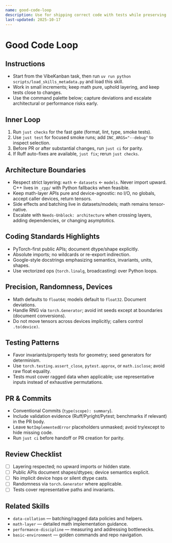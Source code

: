 ```yaml
---
name: good-code-loop
description: Use for shipping correct code with tests while preserving architecture boundaries and PR hygiene.
last-updated: 2025-10-17
---
```


# Good Code Loop

## Instructions
- Start from the VibeKanban task, then run `uv run python scripts/load_skills_metadata.py` and load this skill.
- Work in small increments; keep math pure, uphold layering, and keep tests close to changes.
- Use the command palette below; capture deviations and escalate architectural or performance risks early.

## Inner Loop

1. Run `just checks` for the fast gate (format, lint, type, smoke tests).
2. Use `just test` for focused smoke runs; add `INC_ARGS="--debug"` to inspect selection.
3. Before PR or after substantial changes, run `just ci` for parity.
4. If Ruff auto-fixes are available, `just fix`; rerun `just checks`.

## Architecture Boundaries

- Respect strict layering: `math` ← `datasets` ← `models`. Never import upward. C++ lives in `_cpp/` with Python fallbacks when feasible.
- Keep math-layer APIs pure and device-agnostic: no I/O, no globals, accept caller devices, return tensors.
- Side effects and batching live in datasets/models; math remains tensor-native.
- Escalate with `Needs-Unblock: architecture` when crossing layers, adding dependencies, or changing asymptotics.

## Coding Standards Highlights

- PyTorch-first public APIs; document dtype/shape explicitly.
- Absolute imports; no wildcards or re-export indirection.
- Google-style docstrings emphasizing semantics, invariants, units, shapes.
- Use vectorized ops (`torch.linalg`, broadcasting) over Python loops.

## Precision, Randomness, Devices

- Math defaults to `float64`; models default to `float32`. Document deviations.
- Handle RNG via `torch.Generator`; avoid int seeds except at boundaries (document conversions).
- Do not move tensors across devices implicitly; callers control `.to(device)`.

## Testing Patterns

- Favor invariants/property tests for geometry; seed generators for determinism.
- Use `torch.testing.assert_close`, `pytest.approx`, or `math.isclose`; avoid raw float equality.
- Tests must cover ragged data when applicable; use representative inputs instead of exhaustive permutations.

## PR & Commits

- Conventional Commits (`type(scope): summary`).
- Include validation evidence (Ruff/Pyright/Pytest; benchmarks if relevant) in the PR body.
- Leave `NotImplementedError` placeholders unmasked; avoid try/except to hide missing code.
- Run `just ci` before handoff or PR creation for parity.

## Review Checklist

- [ ] Layering respected; no upward imports or hidden state.
- [ ] Public APIs document shapes/dtypes; device semantics explicit.
- [ ] No implicit device hops or silent dtype casts.
- [ ] Randomness via `torch.Generator` where applicable.
- [ ] Tests cover representative paths and invariants.

## Related Skills

- `data-collation` — batching/ragged data policies and helpers.
- `math-layer` — detailed math implementation guidance.
- `performance-discipline` — measuring and addressing bottlenecks.
- `basic-environment` — golden commands and repo navigation.


